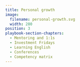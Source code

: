 ```yaml
---
title: Personal growth
image:
  filename: personal-growth.svg
  width: 280
position: 3
playbook-section-chapters:
  - Mentoring and 1:1s
  - Investment Fridays
  - Learning English
  - Conferences
  - Competency matrix
---
```

